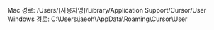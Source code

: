 Mac 경로: /Users/[사용자명]/Library/Application Support/Cursor/User
Windows 경로: C:\Users\jaeoh\AppData\Roaming\Cursor\User
